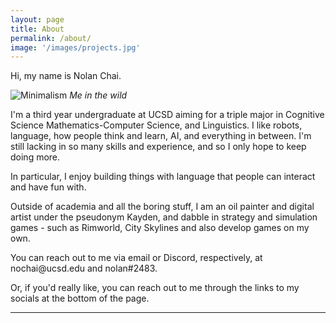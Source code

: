 ```yaml
---
layout: page
title: About
permalink: /about/
image: '/images/projects.jpg'
---
```


<p>Hi, my name is Nolan Chai.</p>

![Minimalism]({{site.baseurl}}/images/nolan4.jpg)
*Me in the wild*

<p>I'm a third year undergraduate at UCSD aiming for a triple major in Cognitive Science 
Mathematics-Computer Science, and Linguistics. I like robots, language, how people think and learn, AI, and everything 
in between. I'm still lacking in so many skills and experience, and so I only hope to keep
doing more.</p>

<p>In particular, I enjoy building things with language that people can interact and have fun with.</p>

<p>Outside of academia and all the boring stuff, I am an oil painter and digital artist under the 
pseudonym Kayden, and dabble in strategy and simulation games - such as Rimworld, City Skylines
and also develop games on my own.</p>

<p>You can reach out to me via email or Discord, respectively, at nochai@ucsd.edu and nolan#2483.</p>

<p>Or, if you'd really like, you can reach out to me through the links to my socials at the bottom of the page.</p>
<hr>